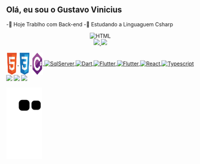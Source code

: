  ## Olá, eu sou o  Gustavo Vinicius
 -🔭  Hoje Trablho com  Back-end
 -🌱 Estudando a Linguaguem Csharp   
 <div align="center">
 <img  alt="HTML" height="200" width="720" src="https://user-images.githubusercontent.com/92996271/197403890-238388ac-80b5-4657-9553-48fc6d1682c0.png">
 </div>
<div align="center">  
  <a href="https://github.com/Gustavo-Vinicius">   
  <img height="140em" src="https://github-readme-stats.vercel.app/api?username=Gustavo-Vinicius&show_icons=true&theme=algolia&include_all_commits=true&count_private=true"/>  
  <img height="140em" src="https://github-readme-stats.vercel.app/api/top-langs/?username=Gustavo-Vinicius&layout=compact&langs_count=7&theme=algolia"/> 
 </div> 
<div style="d   isplay: inline_blo  ck"><br>    
<img align="center" alt="HTML" height="60" width="30" src="https://raw.githubusercontent.com/devicons/devicon/master/icons/html5/html5-original.svg">
<img align="center" alt="CSS" height="60" width="30" src="https://raw.githubusercontent.com/devicons/devicon/master/icons/css3/css3-original.svg">
<img align="center" alt="Csharp" height="60" width="30" src="https://raw.githubusercontent.com/devicons/devicon/master/icons/csharp/csharp-original.svg"> 
<img align="center" alt="SqlServer" height="60" width="30" src="https://cdn.jsdelivr.net/gh/devicons/devicon/icons/microsoftsqlserver/microsoftsqlserver-plain.svg" />
<img align="center" alt="Dart" height="60" width="30" src="https://cdn.jsdelivr.net/gh/devicons/devicon/icons/dart/dart-original.svg" />
<img align="center" alt="Flutter" height="60" width="30" src="https://cdn.jsdelivr.net/gh/devicons/devicon/icons/flutter/flutter-original.svg" />
<img align="center" alt="Flutter" height="60" width="30" src="https://cdn.jsdelivr.net/gh/devicons/devicon/icons/javascript/javascript-original.svg" />
<img align="center" alt="React" height="60" width="30" src="https://cdn.jsdelivr.net/gh/devicons/devicon/icons/react/react-original.svg" />
<img align="center" alt="Typescript" height="60" width="30" src="https://cdn.jsdelivr.net/gh/devicons/devicon/icons/typescript/typescript-original.svg" />
</div>  
 
  <div>  
    <a href="https://instagram.com/guustavo_vinicius" target="_blank"><img src="https://img.shields.io/badge/-Instagram-%23E4405F?style=for-the-badge&logo=instagram&logoColor=white" target="_blank"></a>
    <a href = "mailto:gustavovinicimos12345@gmail.com"><img src="https://img.shields.io/badge/-Gmail-%23333?style=for-the-badge&logo=gmail&logoColor=white" target="_blank"></a> 
    <a href="https://www.linkedin.com/in/gustavo-vinicius-741878223/" target="_blank"><img src="https://img.shields.io/badge/-LinkedIn-%230077B5?style=for-the-badge&logo=linkedin&logoColor=white" target="_blank"></a>       
  </div>
 
 ![Snake animation](https://github.com/Gustavo-Vinicius/Gustavo-Vinicius/blob/output/github-contribution-grid-snake.svg)
